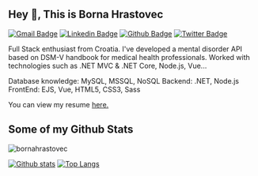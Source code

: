 ## Hey 👋, This is Borna Hrastovec
[![Gmail Badge](https://img.shields.io/badge/-bornahrastovec@outlook.com-c14438?style=flat&logo=Gmail&logoColor=white&link=mailto:bornahrastovec@outlook.com)](mailto:bornahrastovec@outlook.com) 
[![Linkedin Badge](https://img.shields.io/badge/-bornahrastovec-b32494176-0072b1?style=flat&logo=Linkedin&logoColor=white&link=https://www.linkedin.com/in/bornahrastovec-b32494176/)](https://www.linkedin.com/in/bornahrastovec-b32494176/) [![Github Badge](https://img.shields.io/badge/-bornahrastovec-grey?style=flat&logo=github&logoColor=white&link=https://github.com/bornahrastovec/)](https://www.github.com/bornahrastovec/) [![Twitter Badge](https://img.shields.io/badge/-BornaHrastovec-00acee?style=flat&logo=twitter&logoColor=white&link=https://twitter.com/BornaHrastovec/)](https://www.twitter.com/BornaHrastovec/) <p align='left'>Full Stack enthusiast from Croatia. I've developed a mental disorder API based on DSM-V handbook for medical health professionals. Worked with technologies such as .NET MVC & .NET Core, Node.js, Vue...

Database knowledge: MySQL, MSSQL, NoSQL
Backend: .NET, Node.js
FrontEnd: EJS, Vue, HTML5, CSS3, Sass</p><p align='left'> You can view my resume <a href='https://drive.google.com/file/d/1c1YphXuaI8hSDgGpzHlKug9322OU07FA/view?usp=sharing ' target=_blank><u>here</u>.</a></p>
## Some of my Github Stats
<p align=left> <img src=https://komarev.com/ghpvc/?username=bornahrastovec alt=bornahrastovec /> </p>

[![Github stats](https://github-readme-stats.vercel.app/api?username=bornahrastovec&show_icons=true&include_all_commits=true)](https://github.com/bornahrastovec/github-readme-stats)
[![Top Langs](https://github-readme-stats.vercel.app/api/top-langs/?username=bornahrastovec&layout=compact)](https://github.com/bornahrastovec/github-readme-stats)
